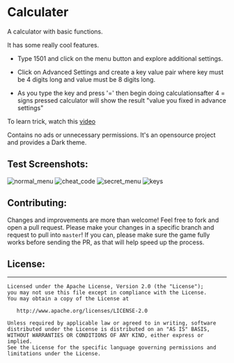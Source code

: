 # Calculater

A calculator with basic functions.

It has some really cool features.

- Type 1501 and click on the menu button and explore additional settings.

- Click on Advanced Settings and create a key value pair where key must be 4 digits long and value must be 8 digits long.

- As you type the key and press '=' then begin doing calculationsafter 4 = signs pressed calculator will show the result "value you fixed in advance settings"

To learn trick, watch this [video](https://www.youtube.com/watch?v=hNkF7I1K8oo)

Contains no ads or unnecessary permissions. It's an opensource project and provides a Dark theme.

## Test Screenshots:

![normal_menu](screenshots/normal_menu.jpeg) ![cheat_code](screenshots/cheat_code.jpeg?raw=true) ![secret_menu](screenshots/secret_menu.jpeg?raw==true) ![keys](screenshots/keys.jpeg?raw==true)

## Contributing:
Changes and improvements are more than welcome! Feel free to fork and open a pull request. Please make your changes in a specific branch and request to pull into `master`! If you can, please make sure the game fully works before sending the PR, as that will help speed up the process.

## License:
-------
    
    Licensed under the Apache License, Version 2.0 (the "License");
    you may not use this file except in compliance with the License.
    You may obtain a copy of the License at
    
       http://www.apache.org/licenses/LICENSE-2.0
    
    Unless required by applicable law or agreed to in writing, software
    distributed under the License is distributed on an "AS IS" BASIS,
    WITHOUT WARRANTIES OR CONDITIONS OF ANY KIND, either express or implied.
    See the License for the specific language governing permissions and
    limitations under the License.
    
    
